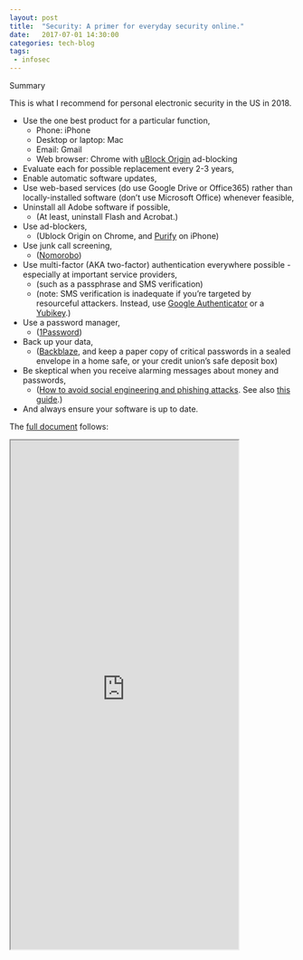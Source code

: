 ```yaml
---
layout: post
title:  "Security: A primer for everyday security online."
date:   2017-07-01 14:30:00
categories: tech-blog
tags:
 - infosec
---
```


Summary

This is what I recommend for personal electronic security in the US in 2018.

* Use the one best product for a particular function,
  * Phone: iPhone
  * Desktop or laptop: Mac
  * Email: Gmail
  * Web browser: Chrome with [uBlock Origin](https://chrome.google.com/webstore/detail/ublock-origin/cjpalhdlnbpafiamejdnhcphjbkeiagm?hl=en) ad-blocking
* Evaluate each for possible replacement every 2-3 years,
* Enable automatic software updates,
* Use web-based services (do use Google Drive or Office365) rather than locally-installed software (don’t use Microsoft Office) whenever feasible,
* Uninstall all Adobe software if possible,
  * (At least, uninstall Flash and Acrobat.)
* Use ad-blockers,
  * (Ublock Origin on Chrome, and [Purify](https://itunes.apple.com/us/app/purify-block-ads-tracking./id1030156203?mt=8) on iPhone)
* Use junk call screening,
  * ([Nomorobo](https://www.nomorobo.com/))
* Use multi-factor (AKA two-factor) authentication everywhere possible - especially at important service providers,
  * (such as a passphrase and SMS verification)
  * (note: SMS verification is inadequate if you’re targeted by resourceful attackers. Instead, use [Google Authenticator](https://support.google.com/accounts/answer/1066447) or a [Yubikey](https://www.yubico.com/).)
* Use a password manager,
  * ([1Password](https://1password.com/))
* Back up your data,
  * ([Backblaze](https://www.backblaze.com/), and keep a paper copy of critical passwords in a sealed envelope in a home safe, or your credit union’s safe deposit box)
* Be skeptical when you receive alarming messages about money and passwords,
  * ([How to avoid social engineering and phishing attacks](https://www.us-cert.gov/ncas/tips/ST04-014). See also [this guide](https://ssd.eff.org/en/module/how-avoid-phishing-attacks).)
* And always ensure your software is up to date.

The [full document](https://docs.google.com/document/d/1Y5OgBuAiKUq95pqjyyEhLXlnjuREaqwwMyLs6PBAtlE/pub) follows:

<iframe src="https://docs.google.com/document/d/1Y5OgBuAiKUq95pqjyyEhLXlnjuREaqwwMyLs6PBAtlE/pub?embedded=true" seamless width="80%" height="900" align="middle"></iframe>

